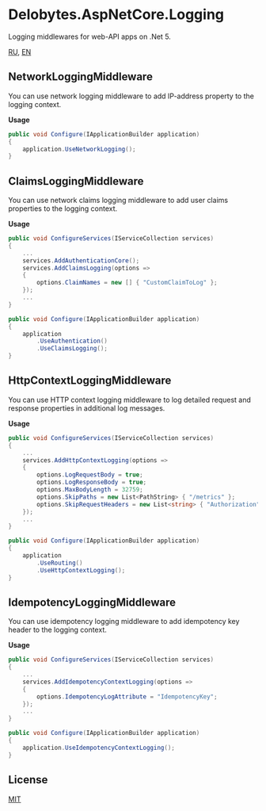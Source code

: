 # Delobytes.AspNetCore.Logging
Logging middlewares for web-API apps on .Net 5.

[RU](README.md), [EN](README.en.md)

## NetworkLoggingMiddleware
You can use network logging middleware to add IP-address property to the logging context.

**Usage**
```csharp
public void Configure(IApplicationBuilder application)
{
    application.UseNetworkLogging();
}
```

## ClaimsLoggingMiddleware
You can use network claims logging middleware to add user claims properties to the logging context.

**Usage**
```csharp
public void ConfigureServices(IServiceCollection services)
{
    ...
    services.AddAuthenticationCore();
    services.AddClaimsLogging(options =>
    {
        options.ClaimNames = new [] { "CustomClaimToLog" };
    });
    ...
}

public void Configure(IApplicationBuilder application)
{
    application
        .UseAuthentication()
        .UseClaimsLogging();
}
```

## HttpContextLoggingMiddleware
You can use HTTP context logging middleware to log detailed request and response properties in additional log messages.

**Usage**
```csharp
public void ConfigureServices(IServiceCollection services)
{
    ...
    services.AddHttpContextLogging(options =>
    {
        options.LogRequestBody = true;
        options.LogResponseBody = true;
        options.MaxBodyLength = 32759;
        options.SkipPaths = new List<PathString> { "/metrics" };
        options.SkipRequestHeaders = new List<string> { "Authorization" };
    });
    ...
}

public void Configure(IApplicationBuilder application)
{
    application
        .UseRouting()
        .UseHttpContextLogging();
}
```

## IdempotencyLoggingMiddleware
You can use idempotency logging middleware to add idempotency key header to the logging context.

**Usage**
```csharp
public void ConfigureServices(IServiceCollection services)
{
    ...
    services.AddIdempotencyContextLogging(options =>
    {
        options.IdempotencyLogAttribute = "IdempotencyKey";
    });
    ...
}

public void Configure(IApplicationBuilder application)
{
    application.UseIdempotencyContextLogging();
}
```

## License
[MIT](https://github.com/a-postx/Delobytes.AspNetCore.Logging/blob/master/LICENSE)